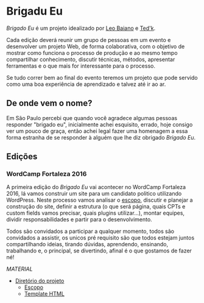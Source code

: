 # Brigadu Eu

*Brigado Eu* é um projeto idealizado por [Leo Baiano](https://github.com/leobaiano) e [Ted'k](https://github.com/tedktedk).

Cada edição deverá reunir um grupo de pessoas em um evento e desenvolver um projeto Web, de forma colaborativa, com o objetivo de mostrar como funciona o processo de produção e ao mesmo tempo compartilhar conhecimento, discutir técnicas, métodos, apresentar ferramentas e o que mais for interessante para o processo.

Se tudo correr bem ao final do evento teremos um projeto que pode servido como uma boa experiência de aprendizado e talvez até ir ao ar.

## De onde vem o nome?

Em São Paulo percebi que quando você agradece algumas pessoas responder "brigado eu", inicialmente achei esquisito, errado, hoje consigo ver um pouco de graça, então achei legal fazer uma homenagem a essa forma estranha de se responder à alguém que lhe diz obrigado *Brigado Eu*.

## Edições

### WordCamp Fortaleza 2016

A primeira edição do *Brigado Eu*  vai acontecer no WordCamp Fortaleza 2016, lá vamos construir um site para um candidato politico utilizando WordPress. Neste processo vamos analisar o [escopo](), discutir e planejar a construção do site, definir a estrutura (o que será página, quais CPTs e custom fields vamos precisar, quais plugins utilizar...), montar equipes, dividir responsabilidades e partir para o desenvolvimento.

Todos são convidados a participar a qualquer momento, todos são convidados a assistir, os unicos pré requisito são que todos estejam juntos compartilhando ideias, tirando dúvidas, aprendendo, ensinando, trabalhando e, o principal, se divertindo, afinal é o que gostamos de fazer né!

*MATERIAL*

- [Diretório do projeto](wordcamp-fortaleza-2016/)
	- [Escopo](wordcamp-fortaleza-2016/escopo.md)
	- [Template HTML](template-html/)